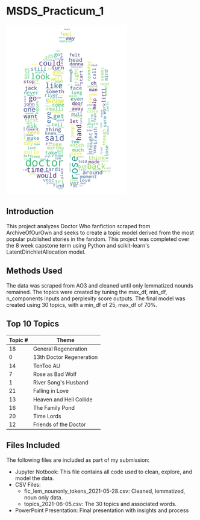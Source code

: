 # MSDS_Practicum_1
![dr who logo](https://github.com/lcagney/MSDS_Practicum/blob/9f9040d216187e4c9274f969115aaeee885b6311/Images/DoctorWhoLogo_WC.png)
## Introduction
This project analyzes Doctor Who fanfiction scraped from ArchiveOfOurOwn and seeks to create a topic model derived from the most popular published stories in the fandom. This project was completed over the 8 week capstone term using Python and scikit-learn's LatentDirichletAllocation model.

## Methods Used
The data was scraped from AO3 and cleaned until only lemmatized nounds remained. The topics were created by tuning the max_df, min_df, n_components inputs and perplexity score outputs. The final model was created using 30 topics, with a min_df of 25, max_df of 70%. 

## Top 10 Topics
| Topic #        | Theme         |
| ------------- | ------------- |
| 18  | General Regeneration  |
| 0 | 13th Doctor Regeneration  |
| 14 | TenToo AU |
| 7 | Rose as Bad Wolf |
| 1 | River Song's Husband |
| 21 | Falling in Love |
| 13 | Heaven and Hell Collide | 
| 16 | The Family Pond | 
| 20 | Time Lords |
| 12 | Friends of the Doctor | 

## Files Included
The following files are included as part of my submission:
- Jupyter Notbook: This file contains all code used to clean, explore, and model the data.
- CSV Files:
  - fic_lem_nounonly_tokens_2021-05-28.csv: Cleaned, lemmatized, noun only data.
  - topics_2021-06-05.csv: The 30 topics and associated words.
- PowerPoint Presentation: Final presentation with insights and process
